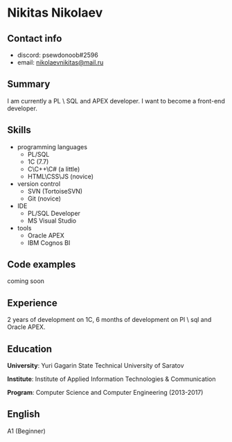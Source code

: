 # Nikitas Nikolaev
## Contact info
- discord: psewdonoob#2596
- email: nikolaevnikitas@mail.ru
## Summary
I am currently a PL \ SQL and APEX developer. I want to become a front-end developer.
## Skills
- programming languages
  - PL/SQL
  - 1С (7.7)
  - С\С++\С# (a little)
  - HTML\CSS\JS (novice)
- version control
  - SVN (TortoiseSVN)
  - Git (novice)
- IDE
  - PL/SQL Developer
  - MS Visual Studio
- tools
  - Oracle APEX
  - IBM Cognos BI
## Code examples
coming soon
## Experience
2 years of development on 1C, 6 months of development on Pl \ sql and Oracle APEX.
## Education 
**University**: Yuri Gagarin State Technical University of Saratov

**Institute**: Institute of Applied Information Technologies & Communication

**Program**: Computer Science and Computer Engineering (2013-2017)
## English
A1 (Beginner)